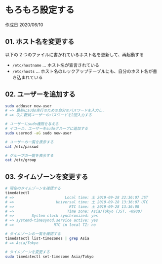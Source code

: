# もろもろ設定する

作成日 2020/06/10

## 01. ホスト名を変更する

以下の 2 つのファイルに書かれているホスト名を更新して、再起動する

- `/etc/hostname` ... ホスト名が宣言されている
- `/etc/hosts` ... ホスト名のルックアップテーブルにも、自分のホスト名が書き込まれている

## 02. ユーザーを追加する

```bash
sudo adduser new-user
# => 最初にsudo実行のための自分のパスワードを入力し、
# => 次に新規ユーザーのパスワードを2回入力する

# ユーザーにsudo権限を与える
# イコール、ユーザーをsudoグループに追加する
sudo usermod -aG sudo new-user

# ユーザーの一覧を表示する
cat /etc/passwd

# グループの一覧を表示する
cat /etc/group
```

## 03. タイムゾーンを変更する

```bash
# 現在のタイムゾーンを確認する
timedatectl
# =>                       Local time: 土 2019-09-28 22:36:07 JST
# =>                   Universal time: 土 2019-09-28 13:36:07 UTC
# =>                         RTC time: 土 2019-09-28 13:36:08
# =>                        Time zone: Asia/Tokyo (JST, +0900)
# =>        System clock synchronized: yes
# => systemd-timesyncd.service active: yes
# =>                  RTC in local TZ: no

# タイムゾーンの一覧を確認する
timedatectl list-timezones | grep Asia
# => Asia/Tokyo

# タイムゾーンを変更する
sudo timedatectl set-timezone Asia/Tokyo
```
